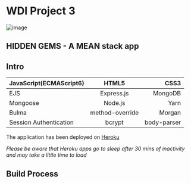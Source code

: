 # WDI Project 3 

![image](https://ga-dash.s3.amazonaws.com/production/assets/logo-9f88ae6c9c3871690e33280fcf557f33.png)

## HIDDEN GEMS - A MEAN stack app

## Intro



| JavaScript(ECMAScript6)        | HTML5           | CSS3  |
| ------------- |:-------------:| -----:|
| EJS      | Express.js | MongoDB |
| Mongoose      | Node.js      |   Yarn |
| Bulma |   method-override   |    Morgan |
| Session Authentication | bcrypt     |    body-parser |

The application has been deployed on [Heroku](HTTPS://ABC-EVENTS.HEROKUAPP.COM/) 

*Please be aware that Heroku apps go to sleep after 30 mins of inactivity and may take a little time to load*

## Build Process 
